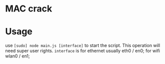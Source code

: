 MAC crack
=========

# Usage

use `[sudo] node main.js [interface]` to start the script.
This operation will need super user rights.
`interface` is for ethernet usually eth0 / en0; for wifi wlan0 / en1;